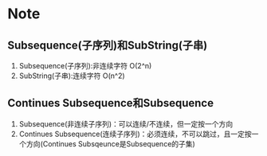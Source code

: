 # Note

## Subsequence(子序列)和SubString(子串)
1. Subsequence(子序列):非连续字符 O(2^n)
2. SubString(子串):连续字符 O(n^2)

## Continues Subsequence和Subsequence
1. Subsequence(非连续子序列)：可以连续/不连续，但一定按一个方向
2. Continues Subsequence(连续子序列)：必须连续，不可以跳过，且一定按一个方向(Continues Subsqeunce是Subsequence的子集)


